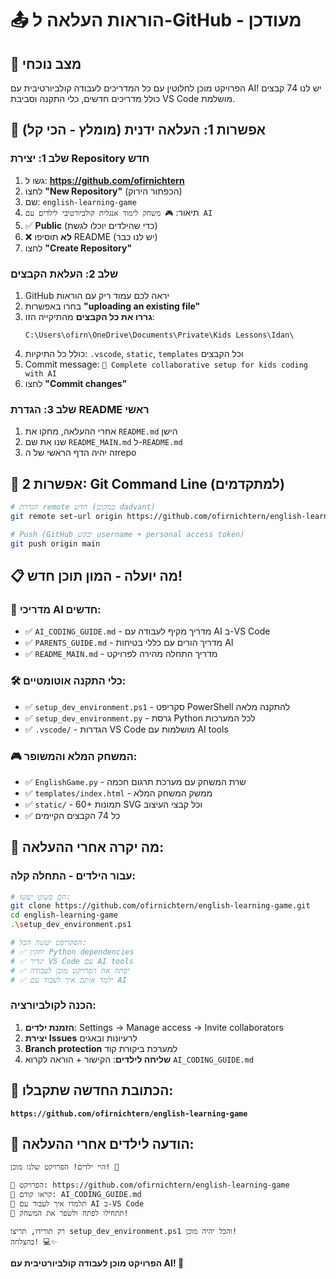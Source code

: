 # 📤 הוראות העלאה ל-GitHub - מעודכן

## 🎯 מצב נוכחי
הפרויקט מוכן לחלוטין עם כל המדריכים לעבודה קולביורטיבית עם AI!
יש לנו 74 קבצים כולל מדריכים חדשים, כלי התקנה וסביבת VS Code מושלמת.

## 🚀 אפשרות 1: העלאה ידנית (מומלץ - הכי קל)

### שלב 1: יצירת Repository חדש
1. גשו ל: **https://github.com/ofirnichtern**
2. לחצו **"New Repository"** (הכפתור הירוק)
3. שם: `english-learning-game`
4. תיאור: `🎮 משחק לימוד אנגלית קולביורטיבי לילדים עם AI`
5. ✅ **Public** (כדי שהילדים יוכלו לגשת)
6. ❌ **לא** תוסיפו README (יש לנו כבר)
7. לחצו **"Create Repository"**

### שלב 2: העלאת הקבצים
1. GitHub יראה לכם עמוד ריק עם הוראות
2. בחרו באפשרות **"uploading an existing file"**
3. **גררו את כל הקבצים** מהתיקייה הזו:
   ```
   C:\Users\ofirn\OneDrive\Documents\Private\Kids Lessons\Idan\
   ```
4. כולל כל התיקיות: `.vscode`, `static`, `templates` וכל הקבצים
5. Commit message: `🚀 Complete collaborative setup for kids coding with AI`
6. לחצו **"Commit changes"**

### שלב 3: הגדרת README ראשי
1. אחרי ההעלאה, מחקו את `README.md` הישן
2. שנו את שם `README_MAIN.md` ל-`README.md`
3. זה יהיה הדף הראשי של הrepo

## 🔧 אפשרות 2: Git Command Line (למתקדמים)

```bash
# הגדרת remote חדש (במקום dadvant)
git remote set-url origin https://github.com/ofirnichtern/english-learning-game.git

# Push (GitHub יבקש username + personal access token)
git push origin main
```

## 📋 מה יועלה - המון תוכן חדש!

### 🤖 מדריכי AI חדשים:
- ✅ `AI_CODING_GUIDE.md` - מדריך מקיף לעבודה עם AI ב-VS Code
- ✅ `PARENTS_GUIDE.md` - מדריך הורים עם כללי בטיחות AI
- ✅ `README_MAIN.md` - מדריך התחלה מהירה לפרויקט

### 🛠️ כלי התקנה אוטומטיים:
- ✅ `setup_dev_environment.ps1` - סקריפט PowerShell להתקנה מלאה  
- ✅ `setup_dev_environment.py` - גרסת Python לכל המערכות
- ✅ `.vscode/` - הגדרות VS Code מושלמות עם AI tools

### 🎮 המשחק המלא והמשופר:
- ✅ `EnglishGame.py` - שרת המשחק עם מערכת תרגום חכמה
- ✅ `templates/index.html` - ממשק המשחק המלא
- ✅ `static/` - 60+ תמונות SVG וכל קבצי העיצוב
- ✅ כל 74 הקבצים הקיימים

## 🎯 מה יקרה אחרי ההעלאה:

### עבור הילדים - התחלה קלה:
```bash
# הם פשוט יעשו:
git clone https://github.com/ofirnichtern/english-learning-game.git
cd english-learning-game
.\setup_dev_environment.ps1

# הסקריפט יעשה הכל:
# ✅ יתקין Python dependencies
# ✅ יגדיר VS Code עם AI tools  
# ✅ יפתח את הפרויקט מוכן לעבודה
# ✅ ילמד אותם איך לעבוד עם AI
```

### הכנה לקולביורציה:
1. **הזמנת ילדים**: Settings → Manage access → Invite collaborators
2. **יצירת Issues** לרעיונות ובאגים
3. **Branch protection** למערכת ביקורת קוד
4. **שליחה לילדים**: הקישור + הוראה לקרוא `AI_CODING_GUIDE.md`

## 🌟 הכתובת החדשה שתקבלו:
**`https://github.com/ofirnichtern/english-learning-game`**

## 💌 הודעה לילדים אחרי ההעלאה:
```
היי ילדים! הפרויקט שלנו מוכן! 🎉

📁 הפרויקט: https://github.com/ofirnichtern/english-learning-game
📖 קראו קודם: AI_CODING_GUIDE.md
🤖 תלמדו איך לעבוד עם AI ב-VS Code
🚀 תתחילו לפתח ולשפר את המשחק!

רק תורידו, תריצו setup_dev_environment.ps1 והכל יהיה מוכן!
בהצלחה! 💻✨
```

**הפרויקט מוכן לעבודה קולביורטיבית עם AI! 🚀**